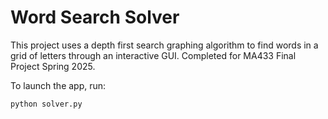 # Word Search Solver
This project uses a depth first search graphing algorithm to find words in a grid of letters through an interactive GUI. Completed for MA433 Final Project Spring 2025.

To launch the app, run:
```
python solver.py
```
